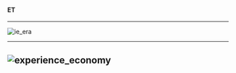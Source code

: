 
#### ET

----------------------
![ie_era](https://github.com/gopala-kr/Quantum-Dots/blob/master/23-Future-of-ET/etres/ie_era.PNG)

------------------------
![experience_economy](https://github.com/gopala-kr/Quantum-Dots/blob/master/23-Future-of-ET/etres/experience_economy.PNG)
-----------------------------
